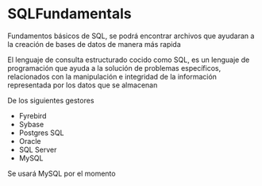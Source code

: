 # SQLFundamentals
Fundamentos básicos de SQL, se podrá encontrar archivos que ayudaran a la creación de bases de datos de manera más rapida

El lenguaje de consulta estructurado cocido como SQL, es un lenguaje de programación que ayuda a la solución de problemas específicos, relacionados con la manipulación
e integridad de la información representada por los datos que se almacenan

De los siguientes gestores
- Fyrebird
- Sybase
- Postgres SQL
- Oracle
- SQL Server
- MySQL

Se usará MySQL por el momento
